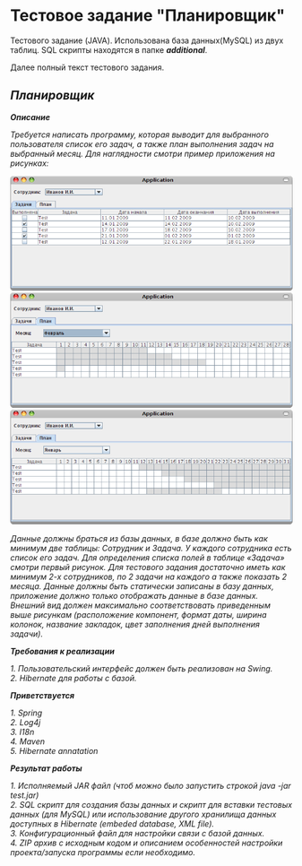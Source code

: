 Тестовое задание "Планировщик"
==============================

Тестового задание (JAVA). Использована база данных(MySQL) из двух таблиц. SQL скрипты находятся в папке ***additional***.

Далее полный текст тестового задания.


*Планировщик*
-------------

***Описание***

*Требуется написать программу, которая выводит для выбранного пользователя список его задач, а также план выполнения задач на выбранный месяц. Для наглядности смотри пример приложения на рисунках:*

![Пример приложения (рисунок 1)](//github.com/sergeykm/SimpleScheduler/blob/master/additional/img/img1.png)  
![Пример приложения (рисунок 2)](//github.com/sergeykm/SimpleScheduler/blob/master/additional/img/img2.png)  
![Пример приложения (рисунок 3)](//github.com/sergeykm/SimpleScheduler/blob/master/additional/img/img3.png)  

*Данные должны браться из базы данных, в базе должно быть как минимум две таблицы: Сотрудник и Задача. У каждого сотрудника есть список его задач. Для определения списка полей в таблице «Задача» смотри первый рисунок. Для тестового задания  достаточно иметь как минимум 2-х сотрудников, по 2 задачи на каждого а также показать 2 месяца. Данные должны быть статически записаны в базу данных, приложение должно только отображать данные в базе данных.*
*Внешний вид должен максимально соответствовать приведенным выше рисункам (расположение компонент, формат даты, ширина колонок, название закладок, цвет заполнения дней выполнения задачи).*

***Требования к реализации***

*1. Пользовательский интерфейс должен быть реализован  на Swing.*  
*2. Hibernate для работы с базой.*  

***Приветствуется***

*1. Spring*  
*2. Log4j*  
*3. I18n*  
*4. Maven*  
*5. Hibernate annatation*  

***Результат работы***

*1. Исполняемый JAR файл (чтоб можно было запустить строкой java -jar test.jar)*  
*2. SQL скрипт для создания базы данных и скрипт для вставки тестовых данных (для MySQL) или использование другого хранилища данных доступных в Hibernate (embeded database, XML file).*  
*3. Конфигурационный файл для настройки связи с базой данных.*  
*4. ZIP архив с исходным кодом и описанием особенностей настройки проекта/запуска программы если необходимо.*  
